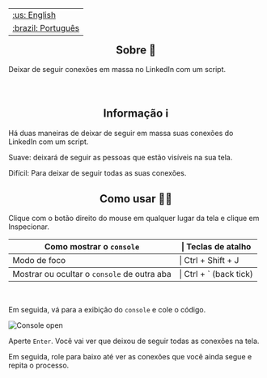 <table align="right">
 <tr><td><a href="https://github.com/isyuricunha/linkedin-mass-unfollow/blob/main/README.md">:us: English</a></td></tr>
 <tr><td><a href="https://github.com/isyuricunha/linkedin-mass-unfollow/blob/main/README-pt-br.md">:brazil: Português</a></td></tr>
</table>

### <h2 align="center"> Sobre 📄 </h2>

Deixar de seguir conexões em massa no LinkedIn com um script.<br><br><br>

### <h2 align="center"> Informação ℹ </h2>

Há duas maneiras de deixar de seguir em massa suas conexões do LinkedIn com um script.

Suave: deixará de seguir as pessoas que estão visíveis na sua tela.

Difícil: Para deixar de seguir todas as suas conexões.

### <h2 align="center"> Como usar 👨‍💻 </h2>

Clique com o botão direito do mouse em qualquer lugar da tela e clique em Inspecionar.

<table>
<thead>
<tr>
<th>Como mostrar o <code>console</code></th>
<th>| Teclas de atalho</th>
</tr>
</thead>
<tbody>
<tr>
<td>Modo de foco</td>
<td>| Ctrl + Shift + J</td>
</tr>
</tbody>
<tbody>
<tr>
<td>Mostrar ou ocultar o <code>console</code> de outra aba</td>
<td>| Ctrl + ` (back tick)</td>
</tr>
</tbody>
</table>
<br>

Em seguida, vá para a exibição do <code>console</code> e cole o código.

![Console open](https://balsamiq.com/assets/support/faqs/chrome_dev_02.png)<br>

Aperte <code>Enter</code>. Você vai ver que deixou de seguir todas as conexões na tela.

Em seguida, role para baixo até ver as conexões que você ainda segue e repita o processo.
